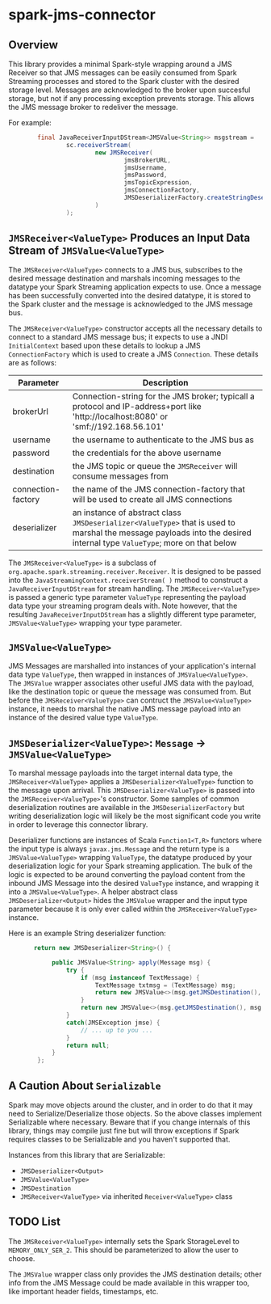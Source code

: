 # spark-jms-connector
## Overview

This library provides a minimal Spark-style wrapping around a JMS Receiver so that JMS messages can be easily consumed from Spark Streaming processes and stored to the Spark cluster with the desired storage level.  Messages are acknowledged to the broker upon succesful storage, but not if any processing exception prevents storage. This allows the JMS message broker to redeliver the message.

For example:
```java
        final JavaReceiverInputDStream<JMSValue<String>> msgstream =
                sc.receiverStream(
                        new JMSReceiver(
                                jmsBrokerURL,
                                jmsUsername,
                                jmsPassword,
                                jmsTopicExpression,
                                jmsConnectionFactory,
                                JMSDeserializerFactory.createStringDeserializer()
                        )
                );
```

## `JMSReceiver<ValueType>` Produces an Input Data Stream of `JMSValue<ValueType>`
The `JMSReceiver<ValueType>` connects to a JMS bus, subscribes to the desired message destination and marshals incoming messages to the datatype your Spark Streaming application expects to use. Once a message has been successfully converted into the desired datatype, it is stored to the Spark cluster and the message is acknowledged to the JMS message bus.

The `JMSReceiver<ValueType>` constructor accepts all the necessary details to connect to a standard JMS message bus; it expects to use a JNDI `InitialContext` based upon these details to lookup a JMS `ConnectionFactory` which is used to create a JMS `Connection`. These details are as follows:

| Parameter | Description |
| --- | --- |
| brokerUrl | Connection-string for the JMS broker; typicall a protocol and IP-address+port like 'http://localhost:8080' or 'smf://192.168.56.101' |
| username | the username to authenticate to the JMS bus as |
| password | the credentials for the above username |
| destination | the JMS topic or queue the `JMSReceiver` will consume messages from |
| connection-factory | the name of the JMS connection-factory that will be used to create all JMS connections |
| deserializer | an instance of abstract class `JMSDeserializer<ValueType>` that is used to marshal the message payloads into the desired internal type `ValueType`; more on that below |

The `JMSReceiver<ValueType>` is a subclass of `org.apache.spark.streaming.receiver.Receiver`. It is designed to be passed into the `JavaStreamingContext.receiverStream( )` method to construct a `JavaReceiverInputDStream` for stream handling. The `JMSReceiver<ValueType>` is passed a generic type parameter `ValueType` representing the payload data type your streaming program deals with. Note however, that the resulting `JavaReceiverInputDStream` has a slightly different type parameter, `JMSValue<ValueType>` wrapping your type parameter.

## `JMSValue<ValueType>`
JMS Messages are marshalled into instances of your application's internal data type `ValueType`, then wrapped in instances of `JMSValue<ValueType>`. The `JMSValue` wrapper associates other useful JMS data with the payload, like the destination topic or queue the message was consumed from. But before the `JMSReceiver<ValueType>` can contruct the `JMSValue<ValueType>` instance, it needs to marshal the native JMS message payload into an instance of the desired value type `ValueType`.

## `JMSDeserializer<ValueType>`: `Message` -> `JMSValue<ValueType>`
To marshal message payloads into the target internal data type, the `JMSReceiver<ValueType>` applies a `JMSDeserializer<ValueType>` function to the message upon arrival. This `JMSDeserializer<ValueType>` is passed into the `JMSReceiver<ValueType>`'s constructor. Some samples of common deserialization routines are available in the `JMSDeserializerFactory` but writing deserialization logic will likely be the most significant code you write in order to leverage this connector library.

Deserializer functions are instances of Scala `Function1<T,R>` functors where the input type is always `javax.jms.Message` and the return type is a `JMSValue<ValueType>` wrapping `ValueType`, the datatype produced by your deserialization logic for your Spark streaming application. The bulk of the logic is expected to be around converting the payload content from the inbound JMS Message into the desired `ValueType` instance, and wrapping it into a `JMSValue<ValueType>`.  A helper abstract class `JMSDeserializer<Output>` hides the `JMSValue` wrapper and the input type parameter because it is only ever called within the `JMSReceiver<ValueType>` instance.

Here is an example String deserializer function:

```java
       return new JMSDeserializer<String>() {

            public JMSValue<String> apply(Message msg) {
                try {
                    if (msg instanceof TextMessage) {
                        TextMessage txtmsg = (TextMessage) msg;
                        return new JMSValue<>(msg.getJMSDestination(), txtmsg.getText());
                    }
                    return new JMSValue<>(msg.getJMSDestination(), msg.toString());
                }
                catch(JMSException jmse) {
                    // ... up to you ...
                }
                return null;
            }
        };
```

## A Caution About `Serializable`
Spark may move objects around the cluster, and in order to do that it may need to Serialize/Deserialize those objects. So the above classes implement Serializable where necessary. Beware that if you change internals of this library, things may compile just fine but will throw exceptions if Spark requires classes to be Serializable and you haven't supported that.

Instances from this library that are Serializable:
- `JMSDeserializer<Output>`
- `JMSValue<ValueType>`
- `JMSDestination`
- `JMSReceiver<ValueType>` via inherited `Receiver<ValueType>` class

## TODO List
The `JMSReceiver<ValueType>` internally sets the Spark StorageLevel to `MEMORY_ONLY_SER_2`. This should be parameterized to allow the user to choose.

The `JMSValue` wrapper class only provides the JMS destination details; other info from the JMS Message could be made available in this wrapper too, like important header fields, timestamps, etc.
